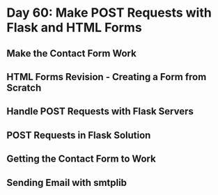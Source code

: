 # Day 60: Make POST Requests with Flask and HTML Forms

## Make the Contact Form Work

## HTML Forms Revision - Creating a Form from Scratch

## Handle POST Requests with Flask Servers

## POST Requests in Flask Solution

## Getting the Contact Form to Work

## Sending Email with smtplib